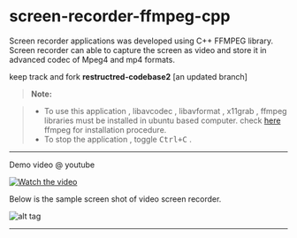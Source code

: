 # screen-recorder-ffmpeg-cpp

Screen recorder applications was developed using C++ FFMPEG library. Screen recorder can able to capture the screen as video and store it in advanced codec of Mpeg4 and mp4 formats. 

keep track and fork **restructred-codebase2** [an updated branch]

> **Note:**

> - To use this application , libavcodec , libavformat , x11grab , ffmpeg libraries must be installed in ubuntu based computer. check [here][1] ffmpeg for installation procedure.
> - To stop the application , toggle <kbd>Ctrl+C</kbd> .

----------

Demo video @ youtube

[![Watch the video](https://github.com/abdullahfarwees/screen-recorder-ffmpeg-cpp/blob/master/ffmpeg_screen.png)](https://youtu.be/a31bBY3HuxE)

 Below is the sample screen shot of video screen recorder.

![alt tag](https://github.com/abdullahfarwees/screen-recorder-ffmpeg-cpp/blob/master/sample_screen_shot.png)

[1]:https://trac.ffmpeg.org/wiki/CompilationGuide

----------
